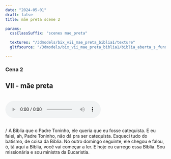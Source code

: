 ```yaml
---
date: "2024-05-01"
draft: false
title: mãe preta scene 2

params:
  cssClassSuffix: "scenes mae_preta"

  textures: "/3dmodels/bix_vii_mae_preta_biblia1/texture"
  gltfsource: "/3dmodels/bix_vii_mae_preta_biblia1/biblia_aberta_s_fundo.gltf"

---
```

### Cena 2
## VII - mãe preta
<canvas id="c"></canvas>
<br>
<audio controls class="">
<source src="audio/_Nice-igreja.mp3"> type="audio/mpeg">Your browser does not support the audio element.
</audio>
<br><br>
<p>/  A Bíblia que o Padre Toninho, ele queria que eu fosse catequista. E eu falei, ah, Padre Toninho, não dá pra ser catequista. Esqueci tudo do batismo, de coisa da Bíblia. No outro domingo seguinte, ele chegou e falou, ó, tá aqui a Bíblia, você vai começar a ler. E hoje eu carrego essa Bíblia. Sou missionária e sou ministra da Eucaristia.</p>

